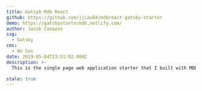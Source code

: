 ```yaml
---
title: Gatsyb Mdb React
github: https://github.com/jjcav84/mdbreact-gatsby-starter
demo: https://gatsbystartermdb.netlify.com/
author: Jacob Cavazos
ssg:
  - Gatsby
cms:
  - No Cms
date: 2019-05-04T23:51:02.000Z
description: >-
  This is the single page web application starter that I built with MDBootstrap, React, and Gatsby

stale: true
---
```

